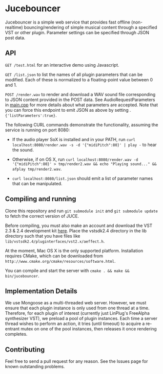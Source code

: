 # Jucebouncer

Jucebouncer is a simple web service that provides fast offline (non-realtime) 
bouncing/rendering of simple musical content through a specified VST
or other plugin. Parameter settings can be specified through JSON post data.

## API

`GET /test.html` for an interactive demo using Javascript.

`GET /list.json` to list the names of all plugin parameters that can 
be modified. Each of these is normalized to a floating-point value between
0 and 1.

`POST /render.wav` to render and download a WAV sound file corresponding
to JSON content provided in the POST data. See AudioRequestParameters in
[main.cpp](src/main.cpp) for more details about what parameters are accepted.
Note that you can force this endpoint to emit JSON as above by setting .
`{'listParameters':true}`.

The following CURL commands demonstrate the functionality, assuming the
service is running on port 8080:

- If the audio player SoX is installed and in your PATH, run 
`curl localhost:8080/render.wav -s -d '{"midiPitch":80}' | play -`
to hear the sound. 

- Otherwise, if on OS X, run 
`curl localhost:8080/render.wav -d '{"midiPitch":80}' > tmp/render2.wav && echo "Playing sound..." && afplay tmp/render2.wav`.

- `curl localhost:8080/list.json` should emit a list of parameter names that can be manipulated.

## Compiling and running

Clone this repository and run `git submodule init` and 
`git submodule update` to fetch the correct version of JUCE.

Before compiling, you must also make an account and download the 
VST 2.3 & 2.4 development kit 
[here](http://www.steinberg.net/en/company/developer.html).
Place the vstsdk2.4 directory in the lib directory such that you have
files like `lib/vstsdk2.4/pluginterfaces/vst2.x/aeffect.h`.

At the moment, Mac OS X is the only supported platform. 
Installation requires CMake, which can be downloaded from 
`http://www.cmake.org/cmake/resources/software.html`.

You can compile and start the server with 
`cmake . && make && bin/jucebouncer`.

## Implementation Details

We use Mongoose as a multi-threaded web server. However, we must ensure
that each plugin instance is only used from one thread at a time.
Therefore, for each plugin of interest
(currently just LinPlug's FreeAlpha synthesizer VST), we preload a pool of
plugin instances. Each time a server thread wishes to perform an action,
it tries (until timeout) to acquire a re-entrant mutex on one of the pool
instances, then releases it once rendering completes.

## Contributing

Feel free to send a pull request for any reason. See the Issues page for
known outstanding problems.
